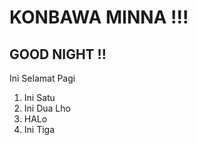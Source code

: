 # KONBAWA MINNA !!!
## GOOD NIGHT !!

Ini Selamat Pagi

1. Ini Satu
2. Ini Dua Lho
3. HALo
4. Ini Tiga